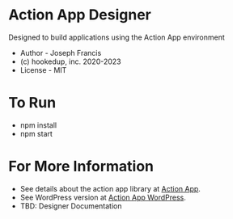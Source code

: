 # Action App Designer
Designed to build applications using the Action App environment

* Author - Joseph Francis
* (c) hookedup, inc. 2020-2023
* License - MIT

# To Run
* npm install
* npm start

# For More Information
* See details about the action app library at [Action App](https://actionapp.hoookedup.com/).
* See WordPress version at [Action App WordPress](https://wp.actionapp.hoookedup.com/).
* TBD: Designer Documentation
